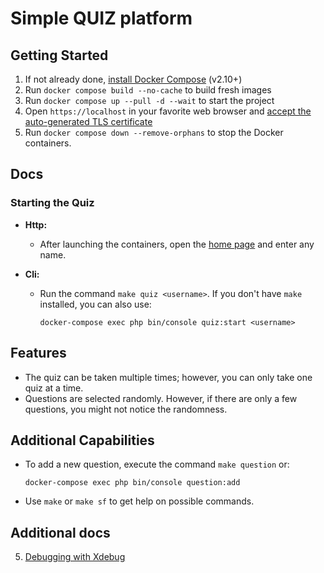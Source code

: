 # Simple QUIZ platform

## Getting Started

1. If not already done, [install Docker Compose](https://docs.docker.com/compose/install/) (v2.10+)
2. Run `docker compose build --no-cache` to build fresh images
3. Run `docker compose up --pull -d --wait` to start the project
4. Open `https://localhost` in your favorite web browser and [accept the auto-generated TLS certificate](https://stackoverflow.com/a/15076602/1352334)
5. Run `docker compose down --remove-orphans` to stop the Docker containers.

## Docs

### Starting the Quiz

- **Http:**
    - After launching the containers, open the [home page](https://localhost) and enter any name.

- **Cli:**
    - Run the command `make quiz <username>`. If you don't have `make` installed, you can also use:

      ```
      docker-compose exec php bin/console quiz:start <username>
      ```

## Features

- The quiz can be taken multiple times; however, you can only take one quiz at a time.
- Questions are selected randomly. However, if there are only a few questions, you might not notice the randomness.

## Additional Capabilities

- To add a new question, execute the command `make question` or:

    ```
    docker-compose exec php bin/console question:add
    ```

- Use `make` or `make sf` to get help on possible commands.



## Additional docs

5. [Debugging with Xdebug](docs/xdebug.md)

